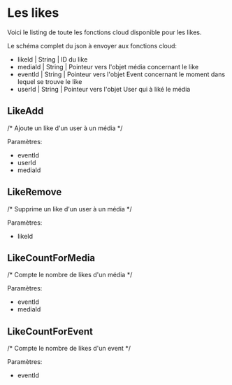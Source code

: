 # Les likes

Voici le listing de toute les fonctions cloud disponible pour les likes.

Le schéma complet du json à envoyer aux fonctions cloud:

* likeId | String | ID du like
* mediaId | String | Pointeur vers l'objet média concernant le like
* eventId | String | Pointeur vers l'objet Event concernant le moment dans lequel se trouve le like
* userId | String | Pointeur vers l'objet User qui à liké le média

## LikeAdd

/* Ajoute un like d'un user à un média */

Paramètres:

* eventId
* userId
* mediaId

## LikeRemove

/* Supprime un like d'un user à un média */

Paramètres:

* likeId

## LikeCountForMedia

/* Compte le nombre de likes d'un média */

Paramètres:

* eventId
* mediaId

## LikeCountForEvent

/* Compte le nombre de likes d'un event */

Paramètres:

* eventId
